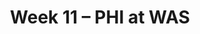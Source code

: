 ---
layout: game
title: Week 11 – PHI at WAS
season: 2012
game_id: 2012_11_PHI_WAS
away_team: PHI
home_team: WAS
---